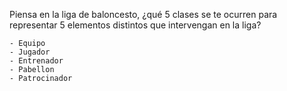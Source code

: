 Piensa en la liga de baloncesto, ¿qué 5 clases se te ocurren para representar 5 elementos distintos que intervengan en la liga?

```
- Equipo
- Jugador
- Entrenador
- Pabellon
- Patrocinador
```
